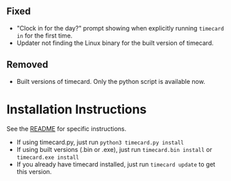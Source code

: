 ## Fixed <!-- omit in toc -->
- "Clock in for the day?" prompt showing when explicitly running `timecard in` for the first time.
- Updater not finding the Linux binary for the built version of timecard.

## Removed <!-- omit in toc -->
- Built versions of timecard. Only the python script is available now.

# Installation Instructions
See the [README](https://github.com/Stephen-Hamilton-C/timecard/blob/main/README.md) for specific instructions.
- If using timecard.py, just run `python3 timecard.py install`
- If using built versions (.bin or .exe), just run `timecard.bin install` or `timecard.exe install`
- If you already have timecard installed, just run `timecard update` to get this version.